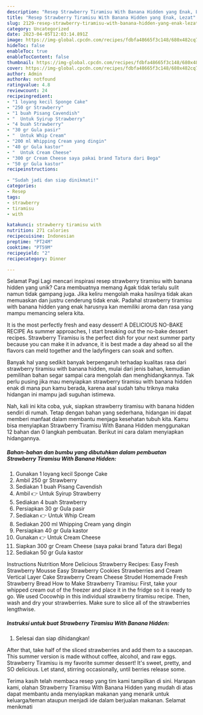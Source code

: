 ```yaml
---
description: "Resep Strawberry Tiramisu With Banana Hidden yang Enak, Lezat"
title: "Resep Strawberry Tiramisu With Banana Hidden yang Enak, Lezat"
slug: 2129-resep-strawberry-tiramisu-with-banana-hidden-yang-enak-lezat
category: Uncategorized
date: 2023-04-05T12:03:14.891Z
image: https://img-global.cpcdn.com/recipes/fdbfa48665f3c148/680x482cq70/strawberry-tiramisu-with-banana-hidden-foto-resep-utama.jpg
hideToc: false
enableToc: true
enableTocContent: false
thumbnail: https://img-global.cpcdn.com/recipes/fdbfa48665f3c148/680x482cq70/strawberry-tiramisu-with-banana-hidden-foto-resep-utama.jpg
cover: https://img-global.cpcdn.com/recipes/fdbfa48665f3c148/680x482cq70/strawberry-tiramisu-with-banana-hidden-foto-resep-utama.jpg
author: Admin
authorAv: notfound
ratingvalue: 4.8
reviewcount: 24
recipeingredient:
- "1 loyang kecil Sponge Cake"
- "250 gr Strawberry"
- "1 buah Pisang Cavendish"
- "  Untuk Syirup Strawberry"
- "4 buah Strawberry"
- "30 gr Gula pasir"
- "  Untuk Whip Cream"
- "200 ml Whipping Cream yang dingin"
- "40 gr Gula kastor"
- "  Untuk Cream Cheese"
- "300 gr Cream Cheese saya pakai brand Tatura dari Bega"
- "50 gr Gula kastor"
recipeinstructions:

- "Sudah jadi dan siap dinikmati!"
categories:
- Resep
tags:
- strawberry
- tiramisu
- with

katakunci: strawberry tiramisu with 
nutrition: 271 calories
recipecuisine: Indonesian
preptime: "PT24M"
cooktime: "PT59M"
recipeyield: "2"
recipecategory: Dinner

---
```



Selamat Pagi Lagi mencari inspirasi resep strawberry tiramisu with banana hidden yang unik? Cara membuatnya memang Agak tidak terlalu sulit namun tidak gampang juga. Jika keliru mengolah maka hasilnya tidak akan memuaskan dan justru cenderung tidak enak. Padahal strawberry tiramisu with banana hidden yang enak harusnya kan memiliki aroma dan rasa yang mampu memancing selera kita.


It is the most perfectly fresh and easy dessert! A DELICIOUS NO-BAKE RECIPE As summer approaches, I start breaking out the no-bake dessert recipes. Strawberry Tiramisu is the perfect dish for your next summer party because you can make it in advance, it is best made a day ahead so all the flavors can meld together and the ladyfingers can soak and soften.

Banyak hal yang sedikit banyak berpengaruh terhadap kualitas rasa dari strawberry tiramisu with banana hidden, mulai dari jenis bahan, kemudian pemilihan bahan segar sampai cara mengolah dan menghidangkannya. Tak perlu pusing jika mau menyiapkan strawberry tiramisu with banana hidden enak di mana pun kamu berada, karena asal sudah tahu triknya maka hidangan ini mampu jadi suguhan istimewa.


Nah, kali ini kita coba, yuk, siapkan strawberry tiramisu with banana hidden sendiri di rumah. Tetap dengan bahan yang sederhana, hidangan ini dapat memberi manfaat dalam membantu menjaga kesehatan tubuh kita. Kamu bisa menyiapkan Strawberry Tiramisu With Banana Hidden menggunakan 12 bahan dan 0 langkah pembuatan. Berikut ini cara dalam menyiapkan hidangannya.

<!--inarticleads1-->

##### Bahan-bahan dan bumbu yang dibutuhkan dalam pembuatan Strawberry Tiramisu With Banana Hidden:

1. Gunakan 1 loyang kecil Sponge Cake
1. Ambil 250 gr Strawberry
1. Sediakan 1 buah Pisang Cavendish
1. Ambil  👉 Untuk Syirup Strawberry
1. Sediakan 4 buah Strawberry
1. Persiapkan 30 gr Gula pasir
1. Sediakan  👉 Untuk Whip Cream
1. Sediakan 200 ml Whipping Cream yang dingin
1. Persiapkan 40 gr Gula kastor
1. Gunakan  👉 Untuk Cream Cheese
1. Siapkan 300 gr Cream Cheese (saya pakai brand Tatura dari Bega)
1. Sediakan 50 gr Gula kastor


Instructions Nutrition More Delicious Strawberry Recipes: Easy Fresh Strawberry Mousse Easy Strawberry Cookies Strawberries and Cream Vertical Layer Cake Strawberry Cream Cheese Strudel Homemade Fresh Strawberry Bread How to Make Strawberry Tiramisu: First, take your whipped cream out of the freezer and place it in the fridge so it is ready to go. We used Cocowhip in this individual strawberry tiramisu recipe. Then, wash and dry your strawberries. Make sure to slice all of the strawberries lengthwise. 

<!--inarticleads2-->

##### Instruksi untuk buat Strawberry Tiramisu With Banana Hidden:


1. Selesai dan siap dihidangkan!

After that, take half of the sliced strawberries and add them to a saucepan. This summer version is made without coffee, alcohol, and raw eggs. Strawberry Tiramisu is my favorite summer dessert! It&#39;s sweet, pretty, and SO delicious. Let stand, stirring occasionally, until berries release some. 

Terima kasih telah membaca resep yang tim kami tampilkan di sini. Harapan kami, olahan Strawberry Tiramisu With Banana Hidden yang mudah di atas dapat membantu anda menyiapkan makanan yang menarik untuk keluarga/teman ataupun menjadi ide dalam berjualan makanan. Selamat menikmati
